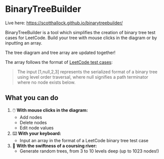 # BinaryTreeBuilder

Live here: https://scotthallock.github.io/binarytreebuilder/

BinaryTreeBuilder is a tool which simplifies the creation of binary tree test cases for LeetCode. Build your tree with mouse clicks in the diagram or by inputting an array.

The tree diagram and tree array are updated together!

The array follows the format of [LeetCode test cases](https://support.leetcode.com/hc/en-us/articles/360011883654-What-does-1-null-2-3-mean-in-binary-tree-representation-):

> The input [1,null,2,3] represents the serialized format of a binary tree using level order traversal, where null signifies a path terminator where no node exists below.

## What you can do

1. 🖱️ **With mouse clicks in the diagram:**
    - Add nodes
    - Delete nodes
    - Edit node values
2. ⌨️ **With your keyboard:**
    - Input an array in the format of a LeetCode binary tree test case
3. 🌊 **With the swiftness of a coursing river:**
    - Generate random trees, from 3 to 10 levels deep (up to 1023 nodes!)
